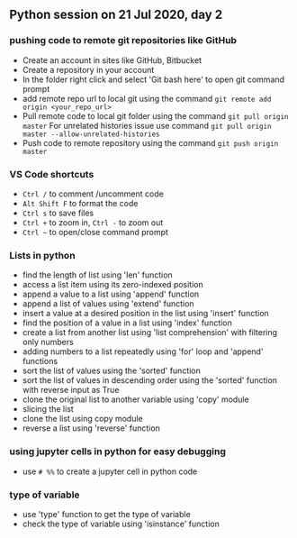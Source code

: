 ## Python session on 21 Jul 2020, day 2

### pushing code to remote git repositories like GitHub
* Create an account in sites like GitHub, Bitbucket
* Create a repository in your account
* In the folder right click and select 'Git bash here' to open git command prompt
* add remote repo url to local git using the command ```git remote add origin <your_repo_url>```
* Pull remote code to local git folder using the command ```git pull origin master```
For unrelated histories issue use command ```git pull origin master --allow-unrelated-histories```
* Push code to remote repository using the command ```git push origin master```

### VS Code shortcuts
* ```Ctrl /``` to comment /uncomment code
* ```Alt Shift F``` to format the code
* ```Ctrl s``` to save files
* ```Ctrl +``` to zoom in, ```Ctrl -``` to zoom out
* ```Ctrl ~``` to open/close command prompt

### Lists in python
* find the length of list using 'len' function
* access a list item using its zero-indexed position
* append a value to a list using 'append' function
* append a list of values using 'extend' function
* insert a value at a desired position in the list using 'insert' function
* find the position of a value in a list using 'index' function
* create a list from another list using 'list comprehension' with filtering only numbers
* adding numbers to a list repeatedly using 'for' loop and 'append' functions
* sort the list of values using the 'sorted' function
* sort the list of values in descending order using the 'sorted' function with reverse input as True
* clone the original list to another variable using 'copy' module
* slicing the list
* clone the list using copy module
* reverse a list using 'reverse' function

### using jupyter cells in python for easy debugging
* use ```# %%``` to create a jupyter cell in python code

### type of variable
* use 'type' function to get the type of variable
* check the type of variable using 'isinstance' function